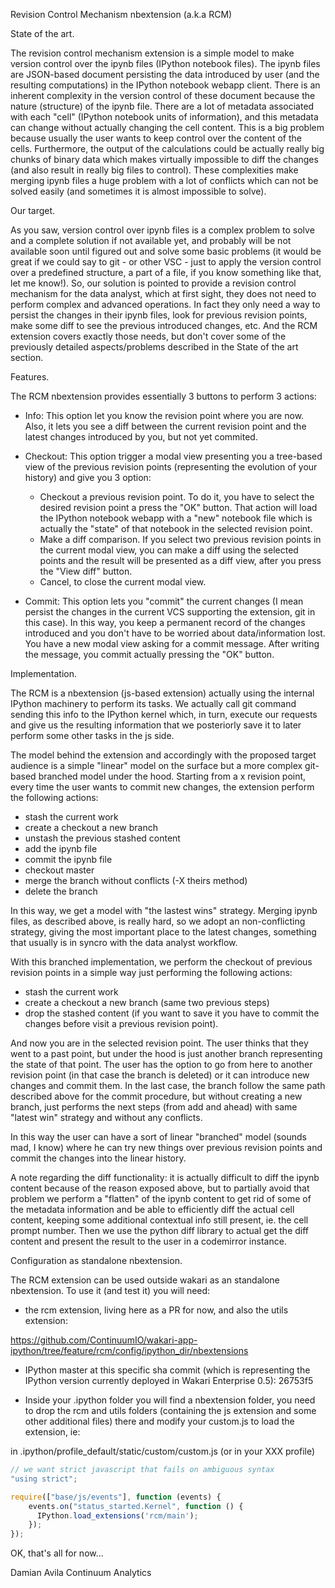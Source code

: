 ﻿Revision Control Mechanism nbextension (a.k.a RCM)

State of the art.

The revision control mechanism extension is a simple model to make version
control over the ipynb files (IPython notebook files). The ipynb files are
JSON-based document persisting the data introduced by user (and the
resulting computations) in the IPython notebook webapp client.
There is an inherent complexity in the version control of these document
because the nature (structure) of the ipynb file. There are a lot of metadata
associated with each "cell" (IPython notebook units of information), and this
metadata can change without actually changing the cell content. This is a big
problem because usually the user wants to keep control over the content of the
cells. Furthermore, the output of the calculations could be actually really big
chunks of binary data which makes virtually impossible to diff the changes (and
also result in really big files to control). These complexities make merging
ipynb files a huge problem with a lot of conflicts which can not be solved
easily (and sometimes it is almost impossible to solve).

Our target.

As you saw, version control over ipynb files is a complex problem to solve and
a complete solution if not available yet, and probably will be not available
soon until figured out and solve some basic problems (it would be great if we
could say to git - or other VSC - just to apply the version control over a
predefined structure, a part of a file, if you know something like that, let me
know!).
So, our solution is pointed to provide a revision control mechanism for the
data analyst, which at first sight, they does not need to perform complex and
advanced operations. In fact they only need a way to persist the changes in
their ipynb files, look for previous revision points, make some diff to see the
previous introduced changes, etc. And the RCM extension covers exactly those
needs, but don't cover some of the previously detailed aspects/problems
described in the State of the art section.

Features.

The RCM nbextension provides essentially 3 buttons to perform 3 actions:

* Info: This option let you know the revision point where you are now.
Also, it lets you see a diff between the current revision point and the latest
changes introduced by you, but not yet commited.

* Checkout: This option trigger a modal view presenting you a tree-based view
of the previous revision points (representing the evolution of your history)
and give you 3 option:

  * Checkout a previous revision point. To do it, you have to select the desired
  revision point a press the "OK" button. That action will load the IPython
  notebook webapp with a "new" notebook file which is actually the "state" of
  that notebook in the selected revision point.
  * Make a diff comparison. If you select two previous revision points in the
  current modal view, you can make a diff using the selected points and the
  result will be presented as a diff view, after you press the "View diff"
  button.
  * Cancel, to close the current modal view.

* Commit: This option lets you "commit" the current changes (I mean persist the
changes in the current VCS supporting the extension, git in this case). In this
way, you keep a permanent record of the changes introduced and you don't have to
be worried about data/information lost. You have a new modal view asking for a
commit message. After writing the message, you commit actually pressing the "OK"
button.

Implementation.

The RCM is a nbextension (js-based extension) actually using the internal
IPython machinery to perform its tasks. We actually call git command sending
this info to the IPython kernel which, in turn, execute our requests and give
us the resulting information that we posteriorly save it to later perform some
other tasks in the js side.

The model behind the extension and accordingly with the proposed target audience
is a simple "linear" model on the surface but a more complex git-based branched
model under the hood.
Starting from a x revision point, every time the user wants to commit new
changes, the extension perform the following actions:

* stash the current work
* create a checkout a new branch
* unstash the previous stashed content
* add the ipynb file
* commit the ipynb file
* checkout master
* merge the branch without conflicts (-X theirs method)
* delete the branch

In this way, we get a model with "the lastest wins" strategy. Merging ipynb
files, as described above, is really hard, so we adopt an non-conflicting
strategy, giving the most important place to the latest changes, something that
usually is in syncro with the data analyst workflow.

With this branched implementation, we perform the checkout of previous revision
points in a simple way just performing the following actions:

* stash the current work
* create a checkout a new branch
(same two previous steps)
* drop the stashed content (if you want to save it you have to commit the
changes before visit a previous revision point).

And now you are in the selected revision point. The user thinks that they went
to a past point, but under the hood is just another branch representing the
state of that point. The user has the option to go from here to another revision
point (in that case the branch is deleted) or it can introduce new changes and
commit them. In the last case, the branch follow the same path described above
for the commit procedure, but without creating a new branch, just performs the
next steps (from add and ahead) with same "latest win" strategy and without any
conflicts.

In this way the user can have a sort of linear "branched" model (sounds mad,
I know) where he can try new things over previous revision points and commit the
changes into the linear history.

A note regarding the diff functionality: it is actually difficult to diff the
ipynb content because of the reason exposed above, but to partially avoid that
problem we perform a "flatten" of the ipynb content to get rid of some of the
metadata information and be able to efficiently diff the actual cell content,
keeping some additional contextual info still present, ie. the cell prompt
number. Then we use the python diff library to actual get the diff content and
present the result to the user in a codemirror instance.

Configuration as standalone nbextension.

The RCM extension can be used outside wakari as an standalone nbextension.
To use it (and test it) you will need:

* the rcm extension, living here as a PR for now, and also the utils extension:

https://github.com/ContinuumIO/wakari-app-ipython/tree/feature/rcm/config/ipython_dir/nbextensions

* IPython master at this specific sha commit (which is representing the IPython
version currently deployed in Wakari Enterprise 0.5): 26753f5

* Inside your .ipython folder you will find a nbextension folder, you need to
drop the rcm and utils folders (containing the js extension and some other additional
files) there and modify your custom.js to load the extension, ie:

in .ipython/profile_default/static/custom/custom.js (or in your XXX profile)

```javascript
// we want strict javascript that fails on ambiguous syntax
"using strict";

require(["base/js/events"], function (events) {
    events.on("status_started.Kernel", function () {
      IPython.load_extensions('rcm/main');
    });
});
```

OK, that's all for now...

Damian Avila
Continuum Analytics







